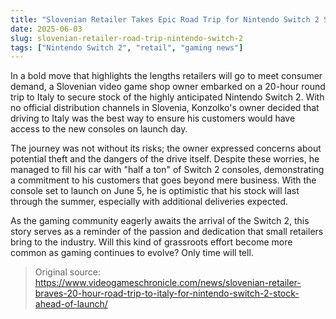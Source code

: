 ```yaml
---
title: "Slovenian Retailer Takes Epic Road Trip for Nintendo Switch 2 Stock"
date: 2025-06-03
slug: slovenian-retailer-road-trip-nintendo-switch-2
tags: ["Nintendo Switch 2", "retail", "gaming news"]
---
```


In a bold move that highlights the lengths retailers will go to meet consumer demand, a Slovenian video game shop owner embarked on a 20-hour round trip to Italy to secure stock of the highly anticipated Nintendo Switch 2. With no official distribution channels in Slovenia, Konzolko's owner decided that driving to Italy was the best way to ensure his customers would have access to the new consoles on launch day.

The journey was not without its risks; the owner expressed concerns about potential theft and the dangers of the drive itself. Despite these worries, he managed to fill his car with "half a ton" of Switch 2 consoles, demonstrating a commitment to his customers that goes beyond mere business. With the console set to launch on June 5, he is optimistic that his stock will last through the summer, especially with additional deliveries expected.

As the gaming community eagerly awaits the arrival of the Switch 2, this story serves as a reminder of the passion and dedication that small retailers bring to the industry. Will this kind of grassroots effort become more common as gaming continues to evolve? Only time will tell.

> Original source: https://www.videogameschronicle.com/news/slovenian-retailer-braves-20-hour-road-trip-to-italy-for-nintendo-switch-2-stock-ahead-of-launch/